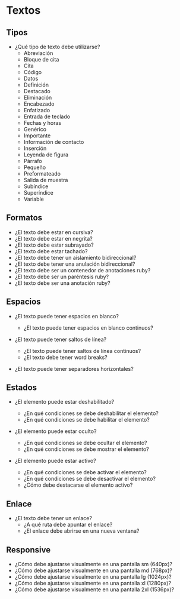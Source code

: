 # Textos

## Tipos

- ¿Qué tipo de texto debe utilizarse?
    - Abreviación <!-- abbr -->
    - Bloque de cita <!-- blockquote -->
    - Cita <!-- cite -->
    - Código <!-- code -->
    - Datos <!-- data -->
    - Definición <!-- dfn -->
    - Destacado <!-- mark -->
    - Eliminación <!-- del -->
    - Encabezado <!-- h1, h2, h3, h4, h5, h6 -->
    - Enfatizado <!-- em -->
    - Entrada de teclado <!-- kbd -->
    - Fechas y horas <!-- time -->
    - Genérico <!-- span -->
    - Importante <!-- strong -->
    - Información de contacto <!-- address -->
    - Inserción <!-- ins -->
    - Leyenda de figura <!-- figcaption -->
    - Párrafo <!-- p -->
    - Pequeño <!-- small -->
    - Preformateado <!-- pre -->
    - Salida de muestra <!-- samp -->
    - Subíndice <!-- sub -->
    - Superíndice <!-- sup -->
    - Variable <!-- var -->

## Formatos

- ¿El texto debe estar en cursiva? <!-- i -->
- ¿El texto debe estar en negrita? <!-- b -->
- ¿El texto debe estar subrayado? <!-- u -->
- ¿El texto debe estar tachado? <!-- s -->
- ¿El texto debe tener un aislamiento bidireccional? <!-- bdi -->
- ¿El texto debe tener una anulación bidireccional? <!-- bdo -->
- ¿El texto debe ser un contenedor de anotaciones ruby? <!-- ruby -->
- ¿El texto debe ser un paréntesis ruby? <!-- rt -->
- ¿El texto debe ser una anotación ruby? <!-- rb -->

## Espacios

- ¿El texto puede tener espacios en blanco?
    - ¿El texto puede tener espacios en blanco continuos?

- ¿El texto puede tener saltos de línea? <!-- br -->
    - ¿El texto puede tener saltos de línea continuos?
    - ¿El texto debe tener word breaks? <!-- wbr -->

- ¿El texto puede tener separadores horizontales? <!-- hr -->

## Estados

- ¿El elemento puede estar deshabilitado?
    - ¿En qué condiciones se debe deshabilitar el elemento?
    - ¿En qué condiciones se debe habilitar el elemento?

- ¿El elemento puede estar oculto?
    - ¿En qué condiciones se debe ocultar el elemento?
    - ¿En qué condiciones se debe mostrar el elemento?

- ¿El elemento puede estar activo?
    - ¿En qué condiciones se debe activar el elemento?
    - ¿En qué condiciones se debe desactivar el elemento?
    - ¿Cómo debe destacarse el elemento activo?

## Enlace

- ¿El texto debe tener un enlace?
    - ¿A qué ruta debe apuntar el enlace?
    - ¿El enlace debe abrirse en una nueva ventana?

## Responsive

- ¿Cómo debe ajustarse visualmente en una pantalla sm (640px)?
- ¿Cómo debe ajustarse visualmente en una pantalla md (768px)?
- ¿Cómo debe ajustarse visualmente en una pantalla lg (1024px)?
- ¿Cómo debe ajustarse visualmente en una pantalla xl (1280px)?
- ¿Cómo debe ajustarse visualmente en una pantalla 2xl (1536px)?